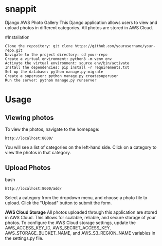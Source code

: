 # snappit

Django AWS Photo Gallery
This Django application allows users to view and upload photos in different categories. All photos are stored in AWS Cloud.

#Installation
```
Clone the repository: git clone https://github.com/yourusername/your-repo.git
Navigate to the project directory: cd your-repo
Create a virtual environment: python3 -m venv env
Activate the virtual environment: source env/bin/activate
Install the dependencies: pip install -r requirements.txt
Set up the database: python manage.py migrate
Create a superuser: python manage.py createsuperuser
Run the server: python manage.py runserver
```
# Usage
## Viewing photos
To view the photos, navigate to the homepage:


```
http://localhost:8000/
```
You will see a list of categories on the left-hand side. Click on a category to view the photos in that category.


## Upload Photos
bash

```
http://localhost:8000/add/
```
Select a category from the dropdown menu, and choose a photo file to upload. Click the "Upload" button to submit the form.

**AWS Cloud Storage**
All photos uploaded through this application are stored in AWS Cloud. This allows for scalable, reliable, and secure storage of your photos. To configure the AWS Cloud storage settings, update the AWS_ACCESS_KEY_ID, AWS_SECRET_ACCESS_KEY, AWS_STORAGE_BUCKET_NAME, and AWS_S3_REGION_NAME variables in the settings.py file.
